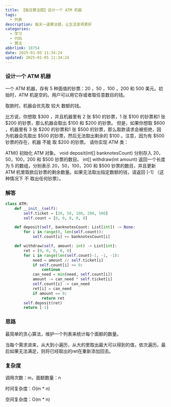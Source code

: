 ```yaml
---
title: 【每日算法题】设计一个 ATM 机器
tags:
  - 列表
description: 每天一道算法题，让生活变得更好
categories:
  - 学习
  - 代码
  - 算法
abbrlink: 18754
date: 2025-01-05 11:34:24
updated: 2025-01-05 11:34:24
---
```


### 设计一个 ATM 机器

一个 ATM 机器，存有 5 种面值的钞票：20 ，50 ，100 ，200 和 500 美元。初始时，ATM 机是空的。用户可以用它存或者取任意数目的钱。

取款时，机器会优先取 较大 数额的钱。

比方说，你想取 $300 ，并且机器里有 2 张 $50 的钞票，1 张 $100 的钞票和1 张 $200 的钞票，那么机器会取出 $100 和 $200 的钞票。
但是，如果你想取 $600 ，机器里有 3 张 $200 的钞票和1 张 $500 的钞票，那么取款请求会被拒绝，因为机器会先取出 $500 的钞票，然后无法取出剩余的 $100 。注意，因为有 $500 钞票的存在，机器 不能 取 $200 的钞票。
请你实现 ATM 类：

ATM() 初始化 ATM 对象。
void deposit(int[] banknotesCount) 分别存入 $20 ，$50，$100，$200 和 $500 钞票的数目。
int[] withdraw(int amount) 返回一个长度为 5 的数组，分别表示 $20 ，$50，$100 ，$200 和 $500 钞票的数目，并且更新 ATM 机里取款后钞票的剩余数量。如果无法取出指定数额的钱，请返回 [-1] （这种情况下 不 取出任何钞票）。

### 解答

```python
class ATM:
    def __init__(self):
        self.ticket = [20, 50, 100, 200, 500]
        self.count = [0, 0, 0, 0, 0]

    def deposit(self, banknotesCount: List[int]) -> None:
        for i in range(0, len(self.count)):
            self.count[i] += banknotesCount[i]

    def withdraw(self, amount: int) -> List[int]:
        ret = [0, 0, 0, 0, 0]
        for i in range(len(self.count)-1, -1, -1):
            need = amount // self.ticket[i]
            if self.count[i] <= 0:
                continue
            can_need = min(need, self.count[i])
            amount -= can_need * self.ticket[i]
            self.count[i] -= can_need
            ret[i] = can_need
            if amount == 0:
                return ret
        self.deposit(ret)
        return [-1]
```

### 思路

最简单的贪心算法，维护一个列表来统计每个面额的数量。

当每个需求进来，从大到小遍历，从大的里取出最大可以得到的值，依次遍历。最后如果无法满足，则将已经取出的ret在重新添加回去。

### 复杂度

调用次数：m，面额数量：n

时间复杂度：O(m * n)

空间复杂度：O(m * n)
